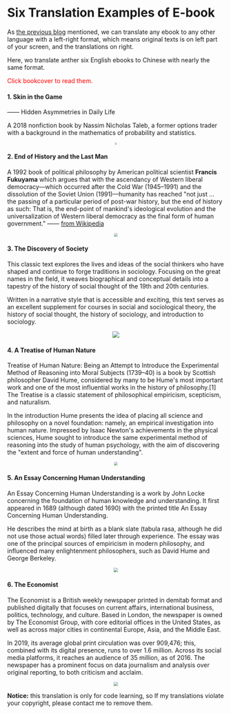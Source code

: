 # Six Translation Examples of E-book


As [the previous blog](https://doraemonj.github.io/translate_an_ebook_into_other_language/) mentioned, we can translate any ebook to any other language with a left-right format, which means original texts is on left part of your screen, and the translations on right.

Here, wo translate anther six English ebooks to Chinese with nearly the same format.

<font color='red'> Click bookcover to read them.</font>

#### 1. Skin in the Game

—— Hidden Asymmetries in Daily Life

A 2018 nonfiction book by Nassim Nicholas Taleb, a former options trader with a background in the mathematics of probability and statistics.

<div align='center'><a href="https://doraemonj.github.io/docs/b28_skin_in_the_game/en_zh.html" target="_blank"><img src="https://doraemonj.github.io/docs/b28_skin_in_the_game/cover.jpg" style="zoom:28%;" /></a></div>

#### 2. End of History and the Last Man

A 1992 book of political philosophy by American political scientist **Francis Fukuyama** which argues that with the ascendancy of Western liberal democracy—which occurred after the Cold War (1945–1991) and the dissolution of the Soviet Union (1991)—humanity has reached "not just ... the passing of a particular period of post-war history, but the end of history as such: That is, the end-point of mankind's ideological evolution and the universalization of Western liberal democracy as the final form of human government." —— [from Wikipedia](https://en.wikipedia.org/wiki/The_End_of_History_and_the_Last_Man)

<div align='center'><a href="https://doraemonj.github.io/docs/b40_end_of_history_and_the_last_man/b4.html" target="_blank"><img src="https://doraemonj.github.io/docs/b40_end_of_history_and_the_last_man/cover.jpeg" style="zoom:50%;" /></a></div>

#### 3. The Discovery of Society

This classic text explores the lives and ideas of the social thinkers who have shaped and continue to forge traditions in sociology. Focusing on the great names in the field, it weaves biographical and conceptual details into a tapestry of the history of social thought of the 19th and 20th centuries. 

Written in a narrative style that is accessible and exciting, this text serves as an excellent supplement for courses in social and sociological theory, the history of social thought, the history of sociology, and introduction to sociology.

<div align='center'><a href="https://doraemonj.github.io/docs/b35_the_discovery_of_society/b4.html" target="_blank"><img src="https://doraemonj.github.io/docs/b35_the_discovery_of_society/cover.jpeg" style="zoom:95%;" /></a></div>



#### 4. A Treatise of Human Nature

 Treatise of Human Nature: Being an Attempt to Introduce the Experimental Method of Reasoning into Moral Subjects (1739–40) is a book by Scottish philosopher David Hume, considered by many to be Hume's most important work and one of the most influential works in the history of philosophy.[1] The Treatise is a classic statement of philosophical empiricism, scepticism, and naturalism. 

In the introduction Hume presents the idea of placing all science and philosophy on a novel foundation: namely, an empirical investigation into human nature. Impressed by Isaac Newton's achievements in the physical sciences, Hume sought to introduce the same experimental method of reasoning into the study of human psychology, with the aim of discovering the "extent and force of human understanding". 

<div align='center'><a href="https://doraemonj.github.io/docs/b33_a_treatise_of_human_nature/b4.html" target="_blank"><img src="https://doraemonj.github.io/docs/b33_a_treatise_of_human_nature/cover.jpg" style="zoom:50%;" /></a></div>

#### 5. An Essay Concerning Human Understanding

An Essay Concerning Human Understanding is a work by John Locke concerning the foundation of human knowledge and understanding. It first appeared in 1689 (although dated 1690) with the printed title An Essay Concerning Human Understanding. 

He describes the mind at birth as a blank slate (tabula rasa, although he did not use those actual words) filled later through experience. The essay was one of the principal sources of empiricism in modern philosophy, and influenced many enlightenment philosophers, such as David Hume and George Berkeley.

<div align='center'><a href="https://doraemonj.github.io/docs/b32_an_essay_concerning_human_understanding/b3.html" target="_blank"><img src="https://doraemonj.github.io/docs/b32_an_essay_concerning_human_understanding/cover.jpg" style="zoom:68%;" /></a></div>



#### 6. The Economist

The Economist is a British weekly newspaper printed in demitab format and published digitally that focuses on current affairs, international business, politics, technology, and culture. Based in London, the newspaper is owned by The Economist Group, with core editorial offices in the United States, as well as across major cities in continental Europe, Asia, and the Middle East. 

In 2019, its average global print circulation was over 909,476; this, combined with its digital presence, runs to over 1.6 million. Across its social media platforms, it reaches an audience of 35 million, as of 2016. The newspaper has a prominent focus on data journalism and analysis over original reporting, to both criticism and acclaim.

<div align='center'><a href="https://doraemonj.github.io/docs/b30_the_economist/20220330/en_zh.html" target="_blank"><img src="https://doraemonj.github.io/docs/b30_the_economist/20220330/cover.jpg" style="zoom:60%;" /></a></div>





**Notice:** this translation is only for code learning, so If my translations violate your copyright, please contact me to remove them.

